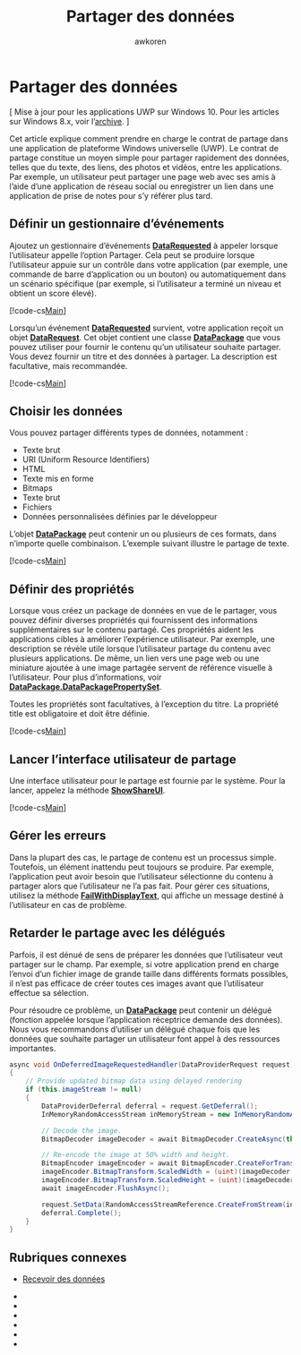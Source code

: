 ﻿---
description: Cet article explique comment prendre en charge le contrat de partage dans une application de plateforme Windows universelle (UWP).
title: Partager des données
ms.assetid: 32287F5E-EB86-4B98-97FF-8F6228D06782
author: awkoren
---

# Partager des données

\[ Mise à jour pour les applications UWP sur Windows 10. Pour les articles sur Windows 8.x, voir l’[archive](http://go.microsoft.com/fwlink/p/?linkid=619132). \]

Cet article explique comment prendre en charge le contrat de partage dans une application de plateforme Windows universelle (UWP). Le contrat de partage constitue un moyen simple pour partager rapidement des données, telles que du texte, des liens, des photos et vidéos, entre les applications. Par exemple, un utilisateur peut partager une page web avec ses amis à l’aide d’une application de réseau social ou enregistrer un lien dans une application de prise de notes pour s’y référer plus tard.

## Définir un gestionnaire d’événements

Ajoutez un gestionnaire d’événements [**DataRequested**][DataRequested] à appeler lorsque l’utilisateur appelle l’option Partager. Cela peut se produire lorsque l’utilisateur appuie sur un contrôle dans votre application (par exemple, une commande de barre d’application ou un bouton) ou automatiquement dans un scénario spécifique (par exemple, si l’utilisateur a terminé un niveau et obtient un score élevé).

[!code-cs[Main](./code/share_data/cs/MainPage.xaml.cs#SnippetPrepareToShare)]

Lorsqu’un événement [**DataRequested**][DataRequested] survient, votre application reçoit un objet [**DataRequest**][DataRequest]. Cet objet contient une classe [**DataPackage**][DataPackage] que vous pouvez utiliser pour fournir le contenu qu’un utilisateur souhaite partager. Vous devez fournir un titre et des données à partager. La description est facultative, mais recommandée.

[!code-cs[Main](./code/share_data/cs/MainPage.xaml.cs#SnippetCreateRequest)]

## Choisir les données

Vous pouvez partager différents types de données, notamment :

-   Texte brut
-   URI (Uniform Resource Identifiers)
-   HTML
-   Texte mis en forme
-   Bitmaps
-   Texte brut
-   Fichiers
-   Données personnalisées définies par le développeur

L’objet [**DataPackage**][DataPackage] peut contenir un ou plusieurs de ces formats, dans n’importe quelle combinaison. L’exemple suivant illustre le partage de texte.

[!code-cs[Main](./code/share_data/cs/MainPage.xaml.cs#SnippetSetContent)]

## Définir des propriétés

Lorsque vous créez un package de données en vue de le partager, vous pouvez définir diverses propriétés qui fournissent des informations supplémentaires sur le contenu partagé. Ces propriétés aident les applications cibles à améliorer l’expérience utilisateur. Par exemple, une description se révèle utile lorsque l’utilisateur partage du contenu avec plusieurs applications. De même, un lien vers une page web ou une miniature ajoutée à une image partagée servent de référence visuelle à l’utilisateur. Pour plus d’informations, voir [**DataPackage.DataPackagePropertySet**][DataPackagePropertySet].

Toutes les propriétés sont facultatives, à l’exception du titre. La propriété title est obligatoire et doit être définie.

[!code-cs[Main](./code/share_data/cs/MainPage.xaml.cs#SnippetSetProperties)]

## Lancer l’interface utilisateur de partage

Une interface utilisateur pour le partage est fournie par le système. Pour la lancer, appelez la méthode [**ShowShareUI**][ShowShareUi].

[!code-cs[Main](./code/share_data/cs/MainPage.xaml.cs#SnippetShowUI)]

## Gérer les erreurs

Dans la plupart des cas, le partage de contenu est un processus simple. Toutefois, un élément inattendu peut toujours se produire. Par exemple, l’application peut avoir besoin que l’utilisateur sélectionne du contenu à partager alors que l’utilisateur ne l’a pas fait. Pour gérer ces situations, utilisez la méthode [**FailWithDisplayText**][FailWithDisplayText], qui affiche un message destiné à l’utilisateur en cas de problème.

## Retarder le partage avec les délégués

Parfois, il est dénué de sens de préparer les données que l’utilisateur veut partager sur le champ. Par exemple, si votre application prend en charge l’envoi d’un fichier image de grande taille dans différents formats possibles, il n’est pas efficace de créer toutes ces images avant que l’utilisateur effectue sa sélection.

Pour résoudre ce problème, un [**DataPackage**][DataPackage] peut contenir un délégué (fonction appelée lorsque l’application réceptrice demande des données). Nous vous recommandons d’utiliser un délégué chaque fois que les données que souhaite partager un utilisateur font appel à des ressources importantes.

<!-- For some reason, this snippet was inline in the WDCML topic. Suggest moving to VS project with rest of snippets. -->
```cs
async void OnDeferredImageRequestedHandler(DataProviderRequest request)
{
    // Provide updated bitmap data using delayed rendering
    if (this.imageStream != null)
    {
        DataProviderDeferral deferral = request.GetDeferral();
        InMemoryRandomAccessStream inMemoryStream = new InMemoryRandomAccessStream();

        // Decode the image.
        BitmapDecoder imageDecoder = await BitmapDecoder.CreateAsync(this.imageStream);

        // Re-encode the image at 50% width and height.
        BitmapEncoder imageEncoder = await BitmapEncoder.CreateForTranscodingAsync(inMemoryStream, imageDecoder);
        imageEncoder.BitmapTransform.ScaledWidth = (uint)(imageDecoder.OrientedPixelHeight * 0.5);
        imageEncoder.BitmapTransform.ScaledHeight = (uint)(imageDecoder.OrientedPixelHeight * 0.5);
        await imageEncoder.FlushAsync();

        request.SetData(RandomAccessStreamReference.CreateFromStream(inMemoryStream));
        deferral.Complete();
    }
}
```

## Rubriques connexes
* [Recevoir des données](receive-data.md)


<!-- LINKS -->
* [DataPackage]: https://msdn.microsoft.com/en-us/library/windows/apps/windows.applicationmodel.datatransfer.datapackage.aspx 
* [DataPackagePropertySet]: https://msdn.microsoft.com/en-us/library/windows/apps/windows.applicationmodel.datatransfer.datapackagepropertyset.aspx 
* [DataRequest]: https://msdn.microsoft.com/en-us/library/windows/apps/windows.applicationmodel.datatransfer.datarequest.aspx 
* [DataRequested]: https://msdn.microsoft.com/en-us/library/windows/apps/windows.applicationmodel.datatransfer.datatransfermanager.datarequested.aspx 
* [FailWithDisplayText]: https://msdn.microsoft.com/en-us/library/windows/apps/windows.applicationmodel.datatransfer.datarequest.failwithdisplaytext.aspx
* [ShowShareUi]: https://msdn.microsoft.com/en-us/library/windows/apps/windows.applicationmodel.datatransfer.datatransfermanager.showshareui.aspx
 



<!--HONumber=Mar16_HO5-->


